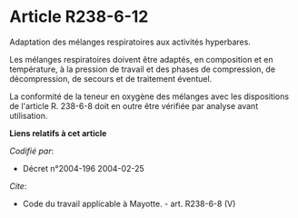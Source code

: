 # Article R238-6-12

Adaptation des mélanges respiratoires aux activités hyperbares. 

Les mélanges respiratoires doivent être adaptés, en composition et en température, à la pression de travail et des phases de
compression, de décompression, de secours et de traitement éventuel. 

La conformité de la teneur en oxygène des mélanges avec les dispositions de l'article R. 238-6-8 doit en outre être vérifiée
par analyse avant utilisation.

**Liens relatifs à cet article**

_Codifié par_:

  - Décret n°2004-196 2004-02-25

_Cite_:

  - Code du travail applicable à Mayotte. - art. R238-6-8 (V)
